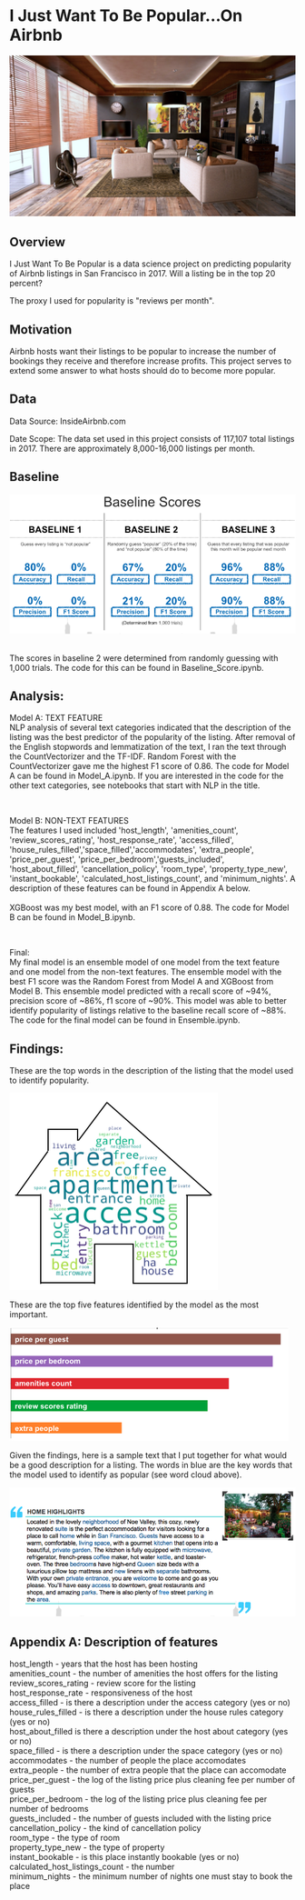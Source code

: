 # I Just Want To Be Popular...On Airbnb

![Home](/img/home.jpg)

## Overview
I Just Want To Be Popular is a data science project on predicting popularity of Airbnb listings in San Francisco in 2017. Will a listing be in the top 20 percent?<br />


The proxy I used for popularity is "reviews per month".


## Motivation
Airbnb hosts want their listings to be popular to increase the number of bookings they receive and therefore increase profits. 
This project serves to extend some answer to what hosts should do to become more popular. 


## Data

Data Source:
InsideAirbnb.com

Date Scope:
The data set used in this project consists of 117,107 total listings in 2017. There are approximately 8,000-16,000 listings per month. 


## Baseline


![Baseline](/img/Baseline_Scores.png)

<br />
The scores in baseline 2 were determined from randomly guessing with 1,000 trials. The code for this can be found in Baseline_Score.ipynb.

## Analysis:

Model A: TEXT FEATURE<br />
NLP analysis of several text categories indicated that the description of the listing was the best predictor of the popularity of the listing.  After removal of the English stopwords and lemmatization of the text, I ran the text through the CountVectorizer and the TF-IDF. Random Forest with the CountVectorizer gave me the highest F1 score of 0.86. The code for Model A can be found in Model_A.ipynb. If you are interested in the code for the other text categories, see notebooks that start with NLP in the title.

<br />

Model B: NON-TEXT FEATURES<br />
The features I used included 'host_length', 'amenities_count', 'review_scores_rating', 'host_response_rate', 'access_filled', 'house_rules_filled','space_filled','accommodates', 'extra_people', 'price_per_guest', 'price_per_bedroom','guests_included', 'host_about_filled', 'cancellation_policy', 'room_type', 'property_type_new', 'instant_bookable', 'calculated_host_listings_count', and  'minimum_nights'. A description of these features can be found in Appendix A below. <br />
<br />
XGBoost was my best model, with an F1 score of 0.88. The code for Model B can be found in Model_B.ipynb.<br />

<br />

Final: <br />
My final model is an ensemble model of one model from the text feature and one model from the non-text features. The ensemble model with the best F1 score was the Random Forest from Model A and XGBoost from Model B. This ensemble model predicted with a recall score of ~94%, precision score of ~86%, f1 score of ~90%. This model was able to better identify popularity of listings relative to the baseline recall score of ~88%. The code for the final model can be found in Ensemble.ipynb.

## Findings:
These are the top words in the description of the listing that the model used to identify popularity.

![ImportantWords](/img/Top_Words.png)

These are the top five features identified by the model as the most important. 

![ImportantFeatures](/img/xgboost_import.png)

Given the findings, here is a sample text that I put together for what would be a good description for a listing. The words in blue are the key words that the model used to identify as popular (see word cloud above).

![Sample](/img/Sample_Description.png)

## Appendix A: Description of features

  host_length - years that the host has been hosting<br />
  amenities_count - the number of amenities the host offers for the listing<br />
  review_scores_rating - review score for the listing<br />
  host_response_rate - responsiveness of the host<br />
  access_filled - is there a description under the access category (yes or no)<br />
  house_rules_filled - is there a description under the house rules category (yes or no)<br />
  host_about_filled is there a description under the host about category (yes or no)<br />
  space_filled - is there a description under the space category (yes or no)<br />
  accommodates - the number of people the place accomodates<br />
  extra_people - the number of extra people that the place can accomodate<br />
  price_per_guest - the log of the listing price plus cleaning fee per number of guests<br />
  price_per_bedroom - the log of the listing price plus cleaning fee per number of bedrooms<br />
  guests_included - the number of guests included with the listing price<br />
  cancellation_policy - the kind of cancellation policy<br />
  room_type - the type of room<br />
  property_type_new - the type of property<br />
  instant_bookable - is this place instantly bookable (yes or no)<br />
  calculated_host_listings_count - the number<br />
  minimum_nights - the minimum number of nights one must stay to book the place<br />
